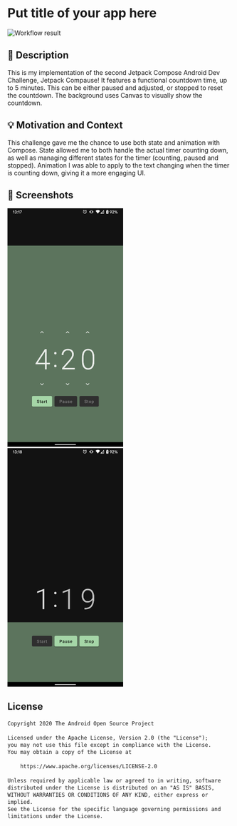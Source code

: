 # Put title of your app here

<!--- Replace <OWNER> with your Github Username and <REPOSITORY> with the name of your repository. -->
<!--- You can find both of these in the url bar when you open your repository in github. -->
![Workflow result](https://github.com/<OWNER>/<REPOSITORY>/workflows/Check/badge.svg)


## :scroll: Description

This is my implementation of the second Jetpack Compose Android Dev Challenge, Jetpack Compause!
It features a functional countdown time, up to 5 minutes. This can be either paused and adjusted, or stopped to reset the countdown.
The background uses Canvas to visually show the countdown.



## :bulb: Motivation and Context

This challenge gave me the chance to use both state and animation with Compose.
State allowed me to both handle the actual timer counting down, as well as managing different states for the timer (counting, paused and stopped).
Animation I was able to apply to the text changing when the timer is counting down, giving it a more engaging UI.


## :camera_flash: Screenshots
<!-- You can add more screenshots here if you like -->
<img src="/results/screenshot_1.png" width="260">&emsp;<img src="/results/screenshot_2.png" width="260">

## License
```
Copyright 2020 The Android Open Source Project

Licensed under the Apache License, Version 2.0 (the "License");
you may not use this file except in compliance with the License.
You may obtain a copy of the License at

    https://www.apache.org/licenses/LICENSE-2.0

Unless required by applicable law or agreed to in writing, software
distributed under the License is distributed on an "AS IS" BASIS,
WITHOUT WARRANTIES OR CONDITIONS OF ANY KIND, either express or implied.
See the License for the specific language governing permissions and
limitations under the License.
```